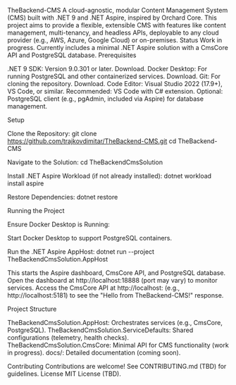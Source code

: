 TheBackend-CMS
A cloud-agnostic, modular Content Management System (CMS) built with .NET 9 and .NET Aspire, inspired by Orchard Core. This project aims to provide a flexible, extensible CMS with features like content management, multi-tenancy, and headless APIs, deployable to any cloud provider (e.g., AWS, Azure, Google Cloud) or on-premises.
Status
Work in progress. Currently includes a minimal .NET Aspire solution with a CmsCore API and PostgreSQL database.
Prerequisites

.NET 9 SDK: Version 9.0.301 or later. Download.
Docker Desktop: For running PostgreSQL and other containerized services. Download.
Git: For cloning the repository. Download.
Code Editor: Visual Studio 2022 (17.9+), VS Code, or similar. Recommended: VS Code with C# extension.
Optional: PostgreSQL client (e.g., pgAdmin, included via Aspire) for database management.

Setup

Clone the Repository:
git clone https://github.com/trajkovdimitar/TheBackend-CMS.git
cd TheBackend-CMS


Navigate to the Solution:
cd TheBackendCmsSolution


Install .NET Aspire Workload (if not already installed):
dotnet workload install aspire


Restore Dependencies:
dotnet restore



Running the Project

Ensure Docker Desktop is Running:

Start Docker Desktop to support PostgreSQL containers.


Run the .NET Aspire AppHost:
dotnet run --project TheBackendCmsSolution.AppHost


This starts the Aspire dashboard, CmsCore API, and PostgreSQL database.
Open the dashboard at http://localhost:18888 (port may vary) to monitor services.
Access the CmsCore API at http://localhost:<port> (e.g., http://localhost:5181) to see the "Hello from TheBackend-CMS!" response.



Project Structure

TheBackendCmsSolution.AppHost: Orchestrates services (e.g., CmsCore, PostgreSQL).
TheBackendCmsSolution.ServiceDefaults: Shared configurations (telemetry, health checks).
TheBackendCmsSolution.CmsCore: Minimal API for CMS functionality (work in progress).
docs/: Detailed documentation (coming soon).

Contributing
Contributions are welcome! See CONTRIBUTING.md (TBD) for guidelines.
License
MIT License (TBD).